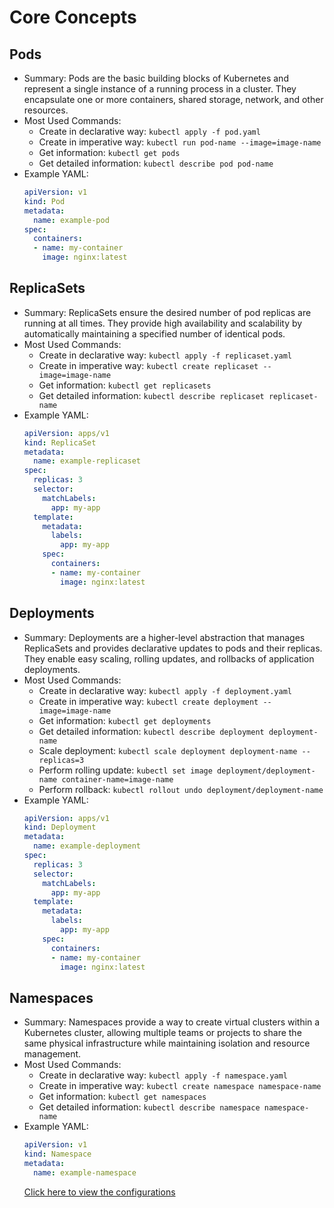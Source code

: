 # Core Concepts

## Pods
- Summary: Pods are the basic building blocks of Kubernetes and represent a single instance of a running process in a cluster. They encapsulate one or more containers, shared storage, network, and other resources.
- Most Used Commands:
  - Create in declarative way: `kubectl apply -f pod.yaml`
  - Create in imperative way: `kubectl run pod-name --image=image-name`
  - Get information: `kubectl get pods`
  - Get detailed information: `kubectl describe pod pod-name`
- Example YAML:
  ```yaml
  apiVersion: v1
  kind: Pod
  metadata:
    name: example-pod
  spec:
    containers:
    - name: my-container
      image: nginx:latest
  ```

## ReplicaSets
- Summary: ReplicaSets ensure the desired number of pod replicas are running at all times. They provide high availability and scalability by automatically maintaining a specified number of identical pods.
- Most Used Commands:
  - Create in declarative way: `kubectl apply -f replicaset.yaml`
  - Create in imperative way: `kubectl create replicaset --image=image-name`
  - Get information: `kubectl get replicasets`
  - Get detailed information: `kubectl describe replicaset replicaset-name`
- Example YAML:
  ```yaml
  apiVersion: apps/v1
  kind: ReplicaSet
  metadata:
    name: example-replicaset
  spec:
    replicas: 3
    selector:
      matchLabels:
        app: my-app
    template:
      metadata:
        labels:
          app: my-app
      spec:
        containers:
        - name: my-container
          image: nginx:latest
  ```

## Deployments
- Summary: Deployments are a higher-level abstraction that manages ReplicaSets and provides declarative updates to pods and their replicas. They enable easy scaling, rolling updates, and rollbacks of application deployments.
- Most Used Commands:
  - Create in declarative way: `kubectl apply -f deployment.yaml`
  - Create in imperative way: `kubectl create deployment --image=image-name`
  - Get information: `kubectl get deployments`
  - Get detailed information: `kubectl describe deployment deployment-name`
  - Scale deployment: `kubectl scale deployment deployment-name --replicas=3`
  - Perform rolling update: `kubectl set image deployment/deployment-name container-name=image-name`
  - Perform rollback: `kubectl rollout undo deployment/deployment-name`
- Example YAML:
  ```yaml
  apiVersion: apps/v1
  kind: Deployment
  metadata:
    name: example-deployment
  spec:
    replicas: 3
    selector:
      matchLabels:
        app: my-app
    template:
      metadata:
        labels:
          app: my-app
      spec:
        containers:
        - name: my-container
          image: nginx:latest
  ```

## Namespaces
- Summary: Namespaces provide a way to create virtual clusters within a Kubernetes cluster, allowing multiple teams or projects to share the same physical infrastructure while maintaining isolation and resource management.
- Most Used Commands:
  - Create in declarative way: `kubectl apply -f namespace.yaml`
  - Create in imperative way: `kubectl create namespace namespace-name`
  - Get information: `kubectl get namespaces`
  - Get detailed information: `kubectl describe namespace namespace-name`
- Example YAML:
  ```yaml
  apiVersion: v1
  kind: Namespace
  metadata:
    name: example-namespace
  ```
  [Click here to view the configurations](configurations.md)
